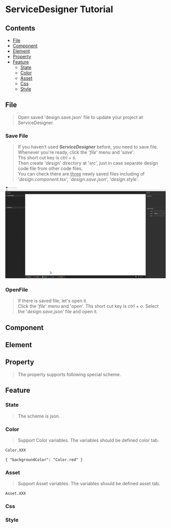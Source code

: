 <!-- TUTORIAL -->
# ServiceDesigner Tutorial
## Contents
* [File](#file)  
* [Component](#component)  
* [Element](#element)  
* [Property](#property)  
* [Feature](#feature)
    * [State](#state)
    * [Color](#color)
    * [Asset](#asset)
    * [Css](#css)
    * [Style](#style)

## File  
> Open saved 'design.save.json' file to update your project at ServiceDesigner.  

### Save File
> If you haven't used **_ServiceDesigner_** before, you need to save file.  
> Whenever you're ready, click the '_file_' menu and '_save_'.  
> Ths short cut key is _ctrl_ + _s_.  
> Then create '_design_' directory at '_src_', just in case separate design code file from other code files.  
> You can check there are <ins>three</ins> newly saved files including of '_design.component.tsx_', '_design.save.json_', '_design.style_'.

![ServiceDesigner](./src/asset/img/saveFile.gif)  

### OpenFile
> If there is saved file, let's open it.  
> Click the '_file_' menu and '_open_'.
> Ths short cut key is _ctrl_ + _o_.
> Select the '_design.save.json_' file and open it.


<!-- ![ServiceDesigner](./src/asset/img/saveFile.gif)   -->

## Component  
## Element  
## Property  
> The property supports following special scheme.
## Feature

### State  
> The scheme is json.  

### Color
> Support Color variables. The variables should be defined color tab.  
```
Color.XXX
```
```
{ "backgroundColor": "Color.red" }
```

### Asset
> Support Asset variables. The variables should be defined asset tab.
```
Asset.XXX
```
### Css

### Style


<!-- - File : Open saved 'design.save.json' file to update your project at ServiceDesigner.
- State : The scheme is json.
- Style : The Style supports following special shceme.

  Color.XXX : Support Color variables. The variables should be defined color tab.
  Asset.XXX : Support Asset variables. The variables should be defined asset tab.
  ex ) { "backgroundColor": "Color.red" }

- Property : the property supports following special shceme.

  First checkbox is if the attribute is active.
  Second checkbox is if the attribute is binded with state variable.
  Asset.XXX : Asset tab scheme. -->